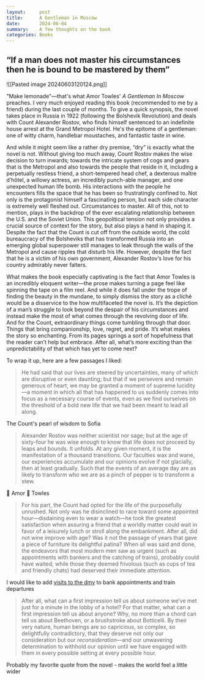 ```yaml
---
layout:     post
title:      A Gentleman in Moscow
date:       2024-06-04
summary:    A few thoughts on the book
categories: Books
---
```

## “If a man does not master his circumstances then he is bound to be mastered by them”

![[Pasted image 20240603120124.png]]

"Make lemonade"—that's what Amor Towles' *A Gentleman In Moscow* preaches. I very much enjoyed reading this book (recommended to me by a friend) during the last couple of months. To give a quick synopsis, the novel takes place in Russia in 1922 (following the Bolshevik Revolution) and deals with Count Alexander Rostov, who finds himself sentenced to an indefinite house arrest at the Grand Metropol Hotel. He's the epitome of a gentleman: one of witty charm, handlebar moustaches, and fantastic taste in wine.


And while it might seem like a rather dry premise, “dry” is exactly what the novel is not. Without giving too much away, Count Rostov makes the wise decision to turn inwards; towards the intricate system of cogs and gears that is the Metropol and also towards the people that reside in it, including a perpetually restless friend, a short-tempered head chef, a dexterous maître d’hôtel, a willowy actress, an incredibly punch-able manager, and one unexpected human life bomb. His interactions with the people he encounters fills the space that he has been so frustratingly confined to. Not only is the protagonist himself a fascinating person, but each side character is extremely well fleshed out. Circumstances to master. All of this, not to mention, plays in the backdrop of the ever escalating relationship between the U.S. and the Soviet Union. This geopolitical tension not only provides a crucial source of context for the story, but also plays a hand in shaping it. Despite the fact that the Count is cut off from the outside world, the cold bureaucracy of the Bolsheviks that has transformed Russia into an emerging global superpower still manages to leak through the walls of the Metropol and cause ripples that disturb his life. However, despite the fact that he is a victim of his own government, Alexander Rostov‘s love for his country admirably never falters.


What makes the book especially captivating is the fact that Amor Towles is an incredibly eloquent writer—the prose makes turning a page feel like spinning the tape on a film reel. And while it does fall under the trope of finding the beauty in the mundane, to simply dismiss the story as a cliché would be a disservice to the how multifaceted the novel is. It’s the depiction of a man’s struggle to look beyond the despair of his circumstances and instead make the most of what comes through the revolving door of life. And for the Count, extraordinary things come tumbling through that door. Things that bring companionship, love, regret, and pride. It’s what makes the story so enchanting. From its pages springs a sort of hopefulness that the reader can’t help but embrace. After all, what’s more exciting than the unpredictability of that which has yet to come next?


To wrap it up, here are a few passages I liked:

> He had said that our lives are steered by uncertainties, many of which are disruptive or even daunting; but that if we persevere and remain generous of heart, we may be granted a moment of supreme lucidity—a moment in which all that has happened to us suddenly comes into focus as a necessary course of events, even as we find ourselves on the threshold of a bold new life that we had been meant to lead all along.


The Count's pearl of wisdom to Sofia


> Alexander Rostov was neither scientist nor sage; but at the age of sixty-four he was wise enough to know that life does not proceed by leaps and bounds. It unfolds. At any given moment, it is the manifestation of a thousand transitions. Our faculties wax and wane, our experiences accumulate and our opinions evolve if not glacially, then at least gradually. Such that the events of an average day are as likely to transform who we are as a pinch of pepper is to transform a stew.


👏 Amor 👏 Towles


> For his part, the Count had opted for the life of the purposefully unrushed. Not only was he disinclined to race toward some appointed hour—disdaining even to wear a watch—he took the greatest satisfaction when assuring a friend that a worldly matter could wait in favor of a leisurely lunch or stroll along the embankment. After all, did not wine improve with age? Was it not the passage of years that gave a piece of furniture its delightful patina? When all was said and done, the endeavors that most modern men saw as urgent (such as appointments with bankers and the catching of trains), probably could have waited, while those they deemed frivolous (such as cups of tea and friendly chats) had deserved their immediate attention.


I would like to add [visits to the dmv](https://www.youtube.com/watch?v=ONFj7AYgbko) to bank appointments and train departures


> After all, what can a first impression tell us about someone we’ve met just for a minute in the lobby of a hotel? For that matter, what can a first impression tell us about anyone? Why, no more than a chord can tell us about Beethoven, or a brushstroke about Botticelli. By their very nature, human beings are so capricious, so complex, so delightfully contradictory, that they deserve not only our consideration but our *reconsideration*—and our unwavering determination to withhold our opinion until we have engaged with them in every possible setting at every possible hour.


Probably my favorite quote from the novel - makes the world feel a little wider